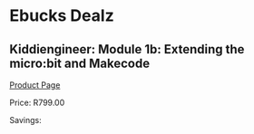 
# Ebucks Dealz
## Kiddiengineer: Module 1b: Extending the micro:bit and Makecode
[Product Page](https://www.ebucks.com/web/shop/productSelected.do?prodId=1201974466&catId=1190841123)

Price: R799.00

Savings: 


	